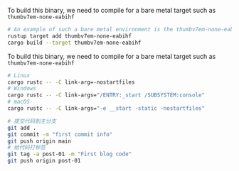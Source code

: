 To build this binary, we need to compile for a bare metal target such as `thumbv7em-none-eabihf`
```bash
# An example of such a bare metal environment is the thumbv7em-none-eabihf target triple, which describes an embedded ARM system.
rustup target add thumbv7em-none-eabihf
cargo build --target thumbv7em-none-eabihf
```

To build this binary, we need to compile for a bare metal target such as `thumbv7em-none-eabihf`

```bash
# Linux
cargo rustc -- -C link-arg=-nostartfiles
# Windows
cargo rustc -- -C link-args="/ENTRY:_start /SUBSYSTEM:console"
# macOS
cargo rustc -- -C link-args="-e __start -static -nostartfiles"
```

```bash
# 提交代码到主分支
git add .
git commit -m "first commit info"
git push origin main
# 给代码打标签
git tag -a post-01 -m "First blog code"
git push origin post-01
```